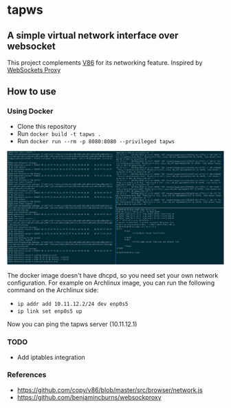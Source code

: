 # tapws

## A simple virtual network interface over websocket

This project complements [V86](https://github.com/copy/v86) for its networking feature. Inspired by [WebSockets Proxy](https://github.com/benjamincburns/websockproxy)

## How to use

### Using Docker

- Clone this repository
- Run `docker build -t tapws .`
- Run `docker run --rm -p 8080:8080 --privileged tapws`

![](./Screenshot_20220507_231944.jpeg)

The docker image doesn't have dhcpd, so you need set your own network configuration. 
For example on Archlinux image, you can run the following command on the Archlinux side:
- `ip addr add 10.11.12.2/24 dev enp0s5`
- `ip link set enp0s5 up`

Now you can ping the tapws server (10.11.12.1)

### TODO
- Add iptables integration

### References

- https://github.com/copy/v86/blob/master/src/browser/network.js
- https://github.com/benjamincburns/websockproxy
